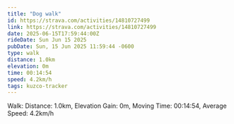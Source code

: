 ```yaml
---
title: "Dog walk"
id: https://strava.com/activities/14810727499
link: https://strava.com/activities/14810727499
date: 2025-06-15T17:59:44:00Z
rideDate: Sun Jun 15 2025
pubDate: Sun, 15 Jun 2025 11:59:44 -0600
type: walk
distance: 1.0km
elevation: 0m
time: 00:14:54
speed: 4.2km/h
tags: kuzco-tracker
---
```

Walk: Distance: 1.0km, Elevation Gain: 0m, Moving Time: 00:14:54, Average Speed: 4.2km/h